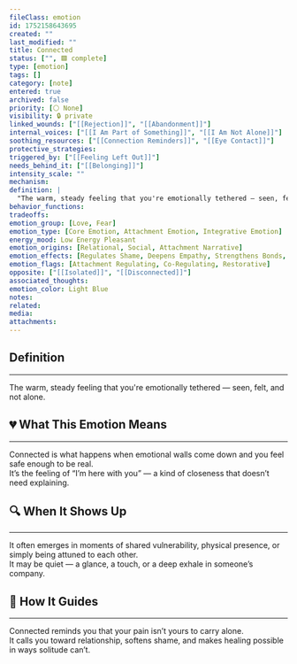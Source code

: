 ```yaml
---
fileClass: emotion
id: 1752158643695
created: ""
last_modified: ""
title: Connected
status: ["", 🟩 complete]
type: [emotion]
tags: []
category: [note]
entered: true
archived: false
priority: [⚪ None]
visibility: 🔒 private
linked_wounds: ["[[Rejection]]", "[[Abandonment]]"]
internal_voices: ["[[I Am Part of Something]]", "[[I Am Not Alone]]"]
soothing_resources: ["[[Connection Reminders]]", "[[Eye Contact]]"]
protective_strategies: 
triggered_by: ["[[Feeling Left Out]]"]
needs_behind_it: ["[[Belonging]]"]
intensity_scale: ""
mechanism: 
definition: |
  "The warm, steady feeling that you're emotionally tethered — seen, felt, and not alone."
behavior_functions: 
tradeoffs: 
emotion_group: [Love, Fear]
emotion_type: [Core Emotion, Attachment Emotion, Integrative Emotion]
energy_mood: Low Energy Pleasant
emotion_origins: [Relational, Social, Attachment Narrative]
emotion_effects: [Regulates Shame, Deepens Empathy, Strengthens Bonds, Supports Safety]
emotion_flags: [Attachment Regulating, Co-Regulating, Restorative]
opposite: ["[[Isolated]]", "[[Disconnected]]"]
associated_thoughts: 
emotion_color: Light Blue
notes: 
related: 
media: 
attachments: 
---
```


## Definition
---
The warm, steady feeling that you're emotionally tethered — seen, felt, and not alone.

## 💔 What This Emotion Means
---
Connected is what happens when emotional walls come down and you feel safe enough to be real.  
It’s the feeling of “I’m here with you” — a kind of closeness that doesn’t need explaining.

## 🔍 When It Shows Up
---
It often emerges in moments of shared vulnerability, physical presence, or simply being attuned to each other.  
It may be quiet — a glance, a touch, or a deep exhale in someone’s company.

## 🧭 How It Guides
---
Connected reminds you that your pain isn’t yours to carry alone.  
It calls you toward relationship, softens shame, and makes healing possible in ways solitude can’t.
